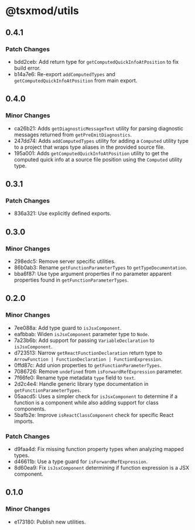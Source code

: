 # @tsxmod/utils

## 0.4.1

### Patch Changes

- bdd2ceb: Add return type for `getComputedQuickInfoAtPosition` to fix build error.
- b14a7e6: Re-export `addComputedTypes` and `getComputedQuickInfoAtPosition` from main export.

## 0.4.0

### Minor Changes

- ca26b21: Adds `getDiagnosticMessageText` utility for parsing diagnostic messages returned from `getPreEmitDiagnostics`.
- 247dd74: Adds `addComputedTypes` utility for adding a `Computed` utility type to a project that wraps type aliases in the provided source file.
- 195a001: Adds `getComputedQuickInfoAtPosition` utility to get the computed quick info at a source file position using the `Computed` utility type.

## 0.3.1

### Patch Changes

- 836a321: Use explicitly defined exports.

## 0.3.0

### Minor Changes

- 298edc5: Remove server specific utilities.
- 86b0ab3: Rename `getFunctionParameterTypes` to `getTypeDocumentation`.
- bba6f87: Use type argument properties if no parameter apparent properties found in `getFunctionParameterTypes`.

## 0.2.0

### Minor Changes

- 7ee088a: Add type guard to `isJsxComponent`.
- eafbbab: Widen `isJsxComponent` parameter type to `Node`.
- 7a23b6b: Add support for passing `VariableDeclaration` to `isJsxComponent`.
- d723513: Narrow `getReactFunctionDeclaration` return type to `ArrowFunction | FunctionDeclaration | FunctionExpression`.
- 0ffd87c: Add union properties to `getFunctionParameterTypes`.
- 7086726: Remove `undefined` from `isForwardRefExpression` parameter.
- 7f66fe0: Rename type metadata `type` field to `text`.
- 2d2c4e4: Handle generic library type documentation in `getFunctionParameterTypes`.
- 05aacd5: Uses a simpler check for `isJsxComponent` to determine if a function is a component while also adding support for class components.
- 5bafb2e: Improve `isReactClassComponent` check for specific React imports.

### Patch Changes

- d9faa4d: Fix missing function property types when analyzing mapped types.
- d46611b: Use a type guard for `isForwardRefExpression`.
- 8d60ea9: Fix `isJsxComponent` determining if function expression is a JSX component.

## 0.1.0

### Minor Changes

- e173180: Publish new utilities.
